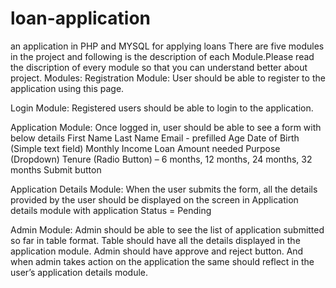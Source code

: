 # loan-application
 an application in PHP and MYSQL for applying loans
There are five modules in the project and following is the description of each Module.Please read the discription of every module so that you can understand better about project.
Modules:
Registration Module:
User should be able to register to the application using this page.

Login Module:
Registered users should be able to login to the application.

Application Module:
Once logged in, user should be able to see a form with below details
First Name
Last Name
Email - prefilled
Age
Date of Birth (Simple text field)
Monthly Income
Loan Amount needed
Purpose (Dropdown)
Tenure (Radio Button) – 6 months, 12 months, 24 months, 32 months
Submit button


Application Details Module:
When the user submits the form, all the details provided by the user should be displayed on the screen in Application details module with application Status = Pending

Admin Module:
Admin should be able to see the list of application submitted so far in table format.
Table should have all the details displayed in the application module. Admin should have approve and reject button. And when admin takes action on the application the same should reflect in the user’s application details module.
